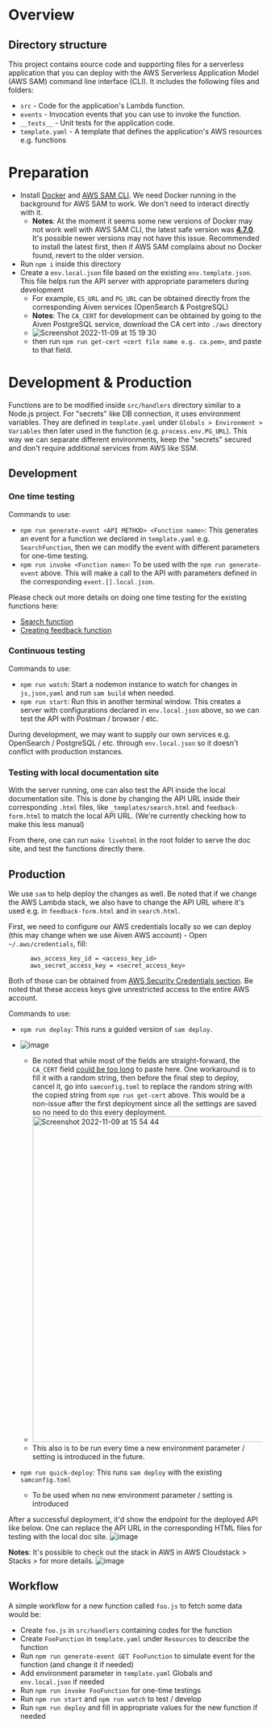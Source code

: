 # Overview

## Directory structure

This project contains source code and supporting files for a serverless application that you can deploy with the AWS Serverless Application Model (AWS SAM) command line interface (CLI). It includes the following files and folders:

- `src` - Code for the application's Lambda function.
- `events` - Invocation events that you can use to invoke the function.
- `__tests__` - Unit tests for the application code.
- `template.yaml` - A template that defines the application's AWS resources e.g. functions

# Preparation

- Install [Docker](https://www.docker.com/) and [AWS SAM CLI](https://docs.aws.amazon.com/serverless-application-model/latest/developerguide/install-sam-cli.html). We need Docker running in the background for AWS SAM to work. We don't need to interact directly with it.
  - **Notes**: At the moment it seems some new versions of Docker may not work well with AWS SAM CLI, the latest safe version was [**4.7.0**](https://docs.docker.com/desktop/release-notes/#docker-desktop-470). It's possible newer versions may not have this issue. Recommended to install the latest first, then if AWS SAM complains about no Docker found, revert to the older version.
- Run `npm i` inside this directory
- Create a `env.local.json` file based on the existing `env.template.json`. This file helps run the API server with appropriate parameters during development
  - For example, `ES_URL` and `PG_URL` can be obtained directly from the corresponding Aiven services (OpenSearch & PostgreSQL)
  - **Notes**: The `CA_CERT` for development can be obtained by going to the Aiven PostgreSQL service, download the CA cert into `./aws` directory
  - ![Screenshot 2022-11-09 at 15 19 30](https://user-images.githubusercontent.com/110401626/200845923-0023847b-5f0d-45ef-ba19-d91975faeb3c.png)
  - then run `npm run get-cert <cert file name e.g. ca.pem>`, and paste to that field.

# Development & Production

Functions are to be modified inside `src/handlers` directory similar to a Node.js project. For "secrets" like DB connection, it uses environment variables. They are defined in `template.yaml` under `Globals > Environment > Variables` then later used in the function (e.g. `process.env.PG_URL`). This way we can separate different environments, keep the "secrets" secured and don't require additional services from AWS like SSM.

## Development

### One time testing

Commands to use:

- `npm run generate-event <API METHOD> <Function name>`: This generates an event for a function we declared in `template.yaml` e.g. `SearchFunction`, then we can modify the event with different parameters for one-time testing.
- `npm run invoke <Function name>`: To be used with the `npm run generate-event` above. This will make a call to the API with parameters defined in the corresponding `event.[].local.json`.

Please check out more details on doing one time testing for the existing functions here:

- [Search function](https://github.com/aiven/devportal/blob/feature/use-aws/aws/SEARCH.md)
- [Creating feedback function](https://github.com/aiven/devportal/blob/feature/use-aws/aws/CreateFeedback.md)

### Continuous testing

Commands to use:

- `npm run watch`: Start a nodemon instance to watch for changes in `js,json,yaml` and run `sam build` when needed.
- `npm run start`: Run this in another terminal window. This creates a server with configurations declared in `env.local.json` above, so we can test the API with Postman / browser / etc.

During development, we may want to supply our own services e.g. OpenSearch / PostgreSQL / etc. through `env.local.json` so it doesn't conflict with production instances.

### Testing with local documentation site

With the server running, one can also test the API inside the local documentation site. This is done by changing the API URL inside their corresponding `.html` files, like `_templates/search.html` and `feedback-form.html` to match the local API URL.
(We're currently checking how to make this less manual)

From there, one can run `make livehtml` in the root folder to serve the doc site, and test the functions directly there.

## Production

We use `sam` to help deploy the changes as well. Be noted that if we change the AWS Lambda stack, we also have to change the API URL where it's used e.g. in `feedback-form.html` and in `search.html`.

First, we need to configure our AWS credentials locally so we can deploy (this may change when we use Aiven AWS account) - Open `~/.aws/credentials`, fill:

```
      aws_access_key_id = <access_key_id>
      aws_secret_access_key = <secret_access_key>
```

Both of those can be obtained from [AWS Security Credentials section](https://us-east-1.console.aws.amazon.com/iam/home#/security_credentials$access_key). Be noted that these access keys give unrestricted access to the entire AWS account.

Commands to use:

- `npm run deploy`: This runs a guided version of `sam deploy`.
- ![image](https://user-images.githubusercontent.com/110401626/202171402-9819f989-6260-4b93-a6e1-d2c05d1b9113.png)

  - Be noted that while most of the fields are straight-forward, the `CA_CERT` field [could be too long](https://github.com/aws/aws-sam-cli/issues/1845) to paste here. One workaround is to fill it with a random string, then before the final step to deploy, cancel it, go into `samconfig.toml` to replace the random string with the copied string from `npm run get-cert` above. This would be a non-issue after the first deployment since all the settings are saved so no need to do this every deployment.
  - <img width="644" alt="Screenshot 2022-11-09 at 15 54 44" src="https://user-images.githubusercontent.com/110401626/200848401-c7e2fdc4-8341-4abe-bf56-61d3c618554b.png">
  - This also is to be run every time a new environment parameter / setting is introduced in the future.

- `npm run quick-deploy`: This runs `sam deploy` with the existing `samconfig.toml`
  - To be used when no new environment parameter / setting is introduced

After a successful deployment, it'd show the endpoint for the deployed API like below. One can replace the API URL in the corresponding HTML files for testing with the local doc site.
![image](https://user-images.githubusercontent.com/110401626/202171273-d6344b71-473b-4e2d-8b55-d2dc6bcf7f16.png)

**Notes**: It's possible to check out the stack in AWS in AWS Cloudstack > Stacks > <stack name> for more details.
![image](https://user-images.githubusercontent.com/110401626/202171301-0dd98fc8-f627-412a-a597-cf8d283e4ebf.png)

## Workflow

A simple workflow for a new function called `foo.js` to fetch some data would be:

- Create `foo.js` in `src/handlers` containing codes for the function
- Create `FooFunction` in `template.yaml` under `Resources` to describe the function
- Run `npm run generate-event GET FooFunction` to simulate event for the function (and change it if needed)
- Add environment parameter in `template.yaml` Globals and `env.local.json` if needed
- Run `npm run invoke FooFunction` for one-time testings
- Run `npm run start` and `npm run watch` to test / develop
- Run `npm run deploy` and fill in appropriate values for the new function if needed
